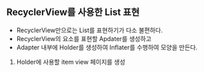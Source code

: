 ## RecyclerView를 사용한 List 표현

* RecyclerView만으로는 List를 표현하기가 다소 불편하다.
* RecyclerView의 요소를 표현할 Apdater를 생성하고
* Adapter 내부에 Holder를 생성하여 Inflater를 수행하여 모양을 만든다.

1. Holder에 사용할 item view 페이지를 생성